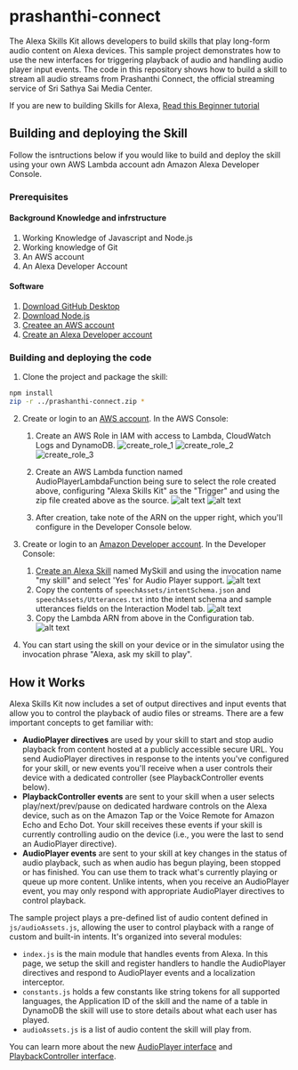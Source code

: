 # prashanthi-connect

The Alexa Skills Kit allows developers to build skills that play long-form audio content on Alexa devices.  This sample project demonstrates how to use the new interfaces for triggering playback of audio and handling audio player input events.  The code in this repository shows how to build a skill to stream all audio streams from Prashanthi Connect, the official streaming service of Sri Sathya Sai Media Center.

If you are new to building Skills for Alexa, [Read this Beginner tutorial](https://developer.amazon.com/en-US/alexa/alexa-skills-kit/get-deeper/tutorials-code-samples/build-an-engaging-alexa-skill)

## Building and deploying the Skill

Follow the isntructions below if you would like to build and deploy the skill using your own AWS Lambda account adn Amazon Alexa Developer Console.

### Prerequisites

#### Background Knowledge and infrstructure

1. Working Knowledge of Javascript and Node.js
2. Working knowledge of Git
3. An AWS account
4. An Alexa Developer Account

#### Software

1. [Download GitHub Desktop](https://desktop.github.com/)
2. [Download Node.js](https://nodejs.org/en/download/)
3. [Createe an AWS account](https://aws.amazon.com/free/?trk=ps_a134p000003yBfsAAE&trkCampaign=acq_paid_search_brand&sc_channel=ps&sc_campaign=acquisition_US&sc_publisher=google&sc_category=core&sc_country=US&sc_geo=NAMER&sc_outcome=acq&sc_detail=%2Bcreate%20%2Baws%20%2Baccount&sc_content=Account_bmm&sc_segment=438195700988&sc_medium=ACQ-P|PS-GO|Brand|Desktop|SU|AWS|Core|US|EN|Text&s_kwcid=AL!4422!3!438195700988!b!!g!!%2Bcreate%20%2Baws%20%2Baccount&ef_id=CjwKCAiAuoqABhAsEiwAdSkVVCNvfMbJtagjxZ4WPlfrX61FoYWsMfTmerBmPM41H1QMeqacQEUsCRoCohIQAvD_BwE:G:s&s_kwcid=AL!4422!3!438195700988!b!!g!!%2Bcreate%20%2Baws%20%2Baccount&all-free-tier.sort-by=item.additionalFields.SortRank&all-free-tier.sort-order=asc)
4. [Create an Alexa Developer account](https://www.amazon.com/ap/signin?clientContext=135-5721390-3171116&openid.pape.preferred_auth_policies=Singlefactor&openid.pape.max_auth_age=7200&openid.return_to=https%3A%2F%2Fdeveloper.amazon.com%2Fen-US%2Falexa&openid.identity=http%3A%2F%2Fspecs.openid.net%2Fauth%2F2.0%2Fidentifier_select&openid.assoc_handle=amzn_dante_us&openid.mode=checkid_setup&marketPlaceId=ATVPDKIKX0DER&openid.claimed_id=http%3A%2F%2Fspecs.openid.net%2Fauth%2F2.0%2Fidentifier_select&openid.ns=http%3A%2F%2Fspecs.openid.net%2Fauth%2F2.0&)

### Building and deploying the code

1. Clone the project and package the skill:
```bash
npm install
zip -r ../prashanthi-connect.zip *
```
2. Create or login to an [AWS account](https://aws.amazon.com/). In the AWS Console:

    1. Create an AWS Role in IAM with access to Lambda, CloudWatch Logs and DynamoDB.
        ![create_role_1](https://cloud.githubusercontent.com/assets/7671574/17451098/09f64f40-5b19-11e6-82ee-b82c98387052.png "AWS Create Role Screenshot 1")
        ![create_role_2](https://cloud.githubusercontent.com/assets/7671574/17451100/0c3ef928-5b19-11e6-9aca-8cd353106396.png "AWS Create Role Screenshot 2")
        ![create_role_3](https://cloud.githubusercontent.com/assets/7671574/18011103/7b05f2b2-6b68-11e6-8dc3-3aa9ead6d83e.png "AWS Create Role Screenshot 3")

    2. Create an AWS Lambda function named AudioPlayerLambdaFunction being sure to select the role created above, configuring "Alexa Skills Kit" as the "Trigger" and using the zip file created above as the source.
        ![alt text](https://s3.amazonaws.com/lantern-public-assets/audio-player-assets/aws-lambda-role.PNG "AWS Lambda Role")
        ![alt text](https://s3.amazonaws.com/lantern-public-assets/audio-player-assets/aws-lambda-ask-trigger.PNG "AWS Lambda Trigger")
    3. After creation, take note of the ARN on the upper right, which you'll configure in the Developer Console below.
    
3. Create or login to an [Amazon Developer account](https://developer.amazon.com).  In the Developer Console:

    1. [Create an Alexa Skill](https://developer.amazon.com/public/solutions/alexa/alexa-skills-kit/docs/developing-an-alexa-skill-as-a-lambda-function) named MySkill and using the invocation name "my skill" and select 'Yes' for Audio Player support.
        ![alt text](https://s3.amazonaws.com/lantern-public-assets/audio-player-assets/prod-skill-info.png "Developer Portal Skill Information")
    2. Copy the contents of `speechAssets/intentSchema.json` and `speechAssets/Utterances.txt` into the intent schema and sample utterances fields on the Interaction Model tab.
        ![alt text](https://s3.amazonaws.com/lantern-public-assets/audio-player-assets/prod-interaction-model.png "Developer Portal Interaction Model")
    3. Copy the Lambda ARN from above in the Configuration tab.
        ![alt text](https://s3.amazonaws.com/lantern-public-assets/audio-player-assets/prod-configuration.png "Developer Portal Configuration")
     
4. You can start using the skill on your device or in the simulator using the invocation phrase "Alexa, ask my skill to play".

## How it Works

Alexa Skills Kit now includes a set of output directives and input events that allow you to control the playback of audio files or streams.  There are a few important concepts to get familiar with:

* **AudioPlayer directives** are used by your skill to start and stop audio playback from content hosted at a publicly accessible secure URL.  You  send AudioPlayer directives in response to the intents you've configured for your skill, or new events you'll receive when a user controls their device with a dedicated controller (see PlaybackController events below).
* **PlaybackController events** are sent to your skill when a user selects play/next/prev/pause on dedicated hardware controls on the Alexa device, such as on the Amazon Tap or the Voice Remote for Amazon Echo and Echo Dot.  Your skill receives these events if your skill is currently controlling audio on the device (i.e., you were the last to send an AudioPlayer directive).
* **AudioPlayer events** are sent to your skill at key changes in the status of audio playback, such as when audio has begun playing, been stopped or has finished.  You can use them to track what's currently playing or queue up more content.  Unlike intents, when you receive an AudioPlayer event, you may only respond with appropriate AudioPlayer directives to control playback.

The sample project plays a pre-defined list of audio content defined in `js/audioAssets.js`, allowing the user to control playback with a range of custom and built-in intents.  It's organized into several modules:

* `index.js` is the main module that handles events from Alexa.  In this page, we setup the skill and register handlers to handle the AudioPlayer directives and respond to AudioPlayer events and a localization interceptor.
* `constants.js` holds a few constants like string tokens for all supported languages, the Application ID of the skill and the name of a table in DynamoDB the skill will use to store details about what each user has played.
* `audioAssets.js` is a list of audio content the skill will play from.

You can learn more about the new [AudioPlayer interface](https://developer.amazon.com/public/solutions/alexa/alexa-skills-kit/docs/custom-audioplayer-interface-reference) and [PlaybackController interface](https://developer.amazon.com/public/solutions/alexa/alexa-skills-kit/docs/custom-playbackcontroller-interface-reference).
